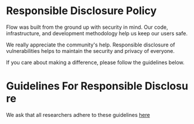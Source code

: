 
# Responsible Disclosure Policy

Flow was built from the ground up with security in mind. Our code, infrastructure, and development methodology help us keep our users safe.

We really appreciate the community's help. Responsible disclosure of vulnerabilities helps to maintain the security and privacy of everyone.

If you care about making a difference, please follow the guidelines below.

# **Guidelines For Responsible Disclosure**

We ask that all researchers adhere to these guidelines [here](https://docs.onflow.org/bounties/responsible-disclosure/)
